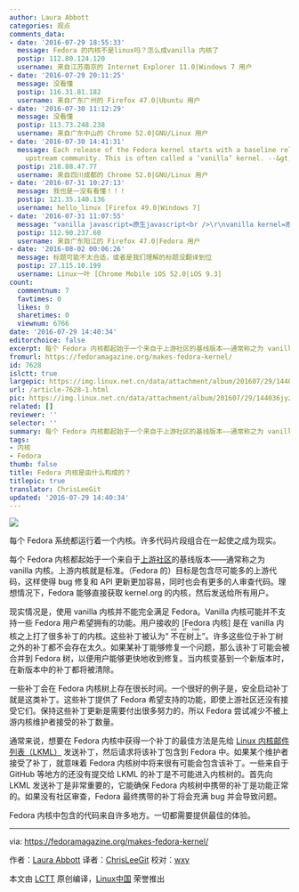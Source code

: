 ```yaml
---
author: Laura Abbott
categories: 观点
comments_data:
- date: '2016-07-29 18:55:33'
  message: Fedora 的内核不是linux吗？怎么成vanilla 内核了
  postip: 112.80.124.120
  username: 来自江苏南京的 Internet Explorer 11.0|Windows 7 用户
- date: '2016-07-29 20:11:25'
  message: 没看懂
  postip: 116.31.81.182
  username: 来自广东广州的 Firefox 47.0|Ubuntu 用户
- date: '2016-07-30 11:12:29'
  message: 没看懂
  postip: 113.73.248.238
  username: 来自广东中山的 Chrome 52.0|GNU/Linux 用户
- date: '2016-07-30 14:41:31'
  message: Each release of the Fedora kernel starts with a baseline release from the
    upstream community. This is often called a ‘vanilla’ kernel. --&gt; https:||fedoramagazine.org|makes-fedora-kernel|
  postip: 218.88.47.77
  username: 来自四川成都的 Chrome 52.0|GNU/Linux 用户
- date: '2016-07-31 10:27:13'
  message: 我也是一没有看懂！！！
  postip: 121.35.140.136
  username: hello_linux [Firefox 49.0|Windows 7]
- date: '2016-07-31 11:07:55'
  message: "vanilla javascript=原生javascript<br />\r\nvanilla kernel=原生kernel<br />\r\n文章说的是fedora用的内核基础就是原生内核，但是加上一大堆自己的补丁，然后维护这些补丁不容易。"
  postip: 112.90.237.60
  username: 来自广东阳江的 Firefox 47.0|Fedora 用户
- date: '2016-08-02 00:06:26'
  message: 标题可能不太合适，或者是我们理解的标题没翻译到位
  postip: 27.115.10.199
  username: Linux一叶 [Chrome Mobile iOS 52.0|iOS 9.3]
count:
  commentnum: 7
  favtimes: 0
  likes: 0
  sharetimes: 0
  viewnum: 6766
date: '2016-07-29 14:40:34'
editorchoice: false
excerpt: 每个 Fedora 内核都起始于一个来自于上游社区的基线版本——通常称之为 vanilla 内核。上游内核就是标准。
fromurl: https://fedoramagazine.org/makes-fedora-kernel/
id: 7628
islctt: true
largepic: https://img.linux.net.cn/data/attachment/album/201607/29/144036jyzsz1j1uu1g8auz.png
url: /article-7628-1.html
pic: https://img.linux.net.cn/data/attachment/album/201607/29/144036jyzsz1j1uu1g8auz.png.thumb.jpg
related: []
reviewer: ''
selector: ''
summary: 每个 Fedora 内核都起始于一个来自于上游社区的基线版本——通常称之为 vanilla 内核。上游内核就是标准。
tags:
- 内核
- Fedora
thumb: false
title: Fedora 内核是由什么构成的？
titlepic: true
translator: ChrisLeeGit
updated: '2016-07-29 14:40:34'
---
```


![](https://img.linux.net.cn/data/attachment/album/201607/29/144036jyzsz1j1uu1g8auz.png)


每个 Fedora 系统都运行着一个内核。许多代码片段组合在一起使之成为现实。


每个 Fedora 内核都起始于一个来自于[上游社区](http://www.kernel.org/)的基线版本——通常称之为 vanilla 内核。上游内核就是标准。（Fedora 的）目标是包含尽可能多的上游代码，这样使得 bug 修复和 API 更新更加容易，同时也会有更多的人审查代码。理想情况下，Fedora 能够直接获取 kernel.org 的内核，然后发送给所有用户。


现实情况是，使用 vanilla 内核并不能完全满足 Fedora。Vanilla 内核可能并不支持一些 Fedora 用户希望拥有的功能。用户接收的 [Fedora 内核] 是在 vanilla 内核之上打了很多补丁的内核。这些补丁被认为“<ruby> 不在树上 <rp>  （ </rp> <rt>  out of tree </rt> <rp>  ） </rp></ruby>”。许多这些位于补丁树之外的补丁都不会存在太久。如果某补丁能够修复一个问题，那么该补丁可能会被合并到 Fedora 树，以便用户能够更快地收到修复。当内核变基到一个新版本时，在新版本中的补丁都将被清除。


一些补丁会在 Fedora 内核树上存在很长时间。一个很好的例子是，安全启动补丁就是这类补丁。这些补丁提供了 Fedora 希望支持的功能，即使上游社区还没有接受它们。保持这些补丁更新是需要付出很多努力的，所以 Fedora 尝试减少不被上游内核维护者接受的补丁数量。


通常来说，想要在 Fedora 内核中获得一个补丁的最佳方法是先给 [Linux 内核邮件列表（LKML）](http://www.labbott.name/blog/2015/10/02/the-art-of-communicating-with-lkml/) 发送补丁，然后请求将该补丁包含到 Fedora 中。如果某个维护者接受了补丁，就意味着 Fedora 内核树中将来很有可能会包含该补丁。一些来自于 GitHub 等地方的还没有提交给 LKML 的补丁是不可能进入内核树的。首先向 LKML 发送补丁是非常重要的，它能确保 Fedora 内核树中携带的补丁是功能正常的。如果没有社区审查，Fedora 最终携带的补丁将会充满 bug 并会导致问题。


Fedora 内核中包含的代码来自许多地方。一切都需要提供最佳的体验。




---


via: <https://fedoramagazine.org/makes-fedora-kernel/>


作者：[Laura Abbott](https://fedoramagazine.org/makes-fedora-kernel/) 译者：[ChrisLeeGit](https://github.com/chrisleegit) 校对：[wxy](https://github.com/wxy)


本文由 [LCTT](https://github.com/LCTT/TranslateProject) 原创编译，[Linux中国](https://linux.cn/) 荣誉推出